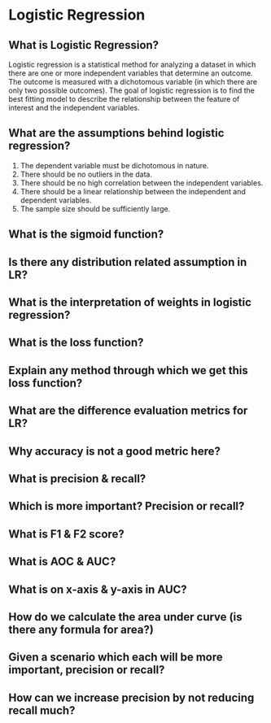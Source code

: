 # Logistic Regression

## What is Logistic Regression?

Logistic regression is a statistical method for analyzing a dataset in which there are one or more independent variables that determine an outcome. The outcome is measured with a dichotomous variable (in which there are only two possible outcomes). The goal of logistic regression is to find the best fitting model to describe the relationship between the feature of interest and the independent variables.

## What are the assumptions behind logistic regression?

1. The dependent variable must be dichotomous in nature.
2. There should be no outliers in the data.
3. There should be no high correlation between the independent variables.
4. There should be a linear relationship between the independent and dependent variables.
5. The sample size should be sufficiently large.

## What is the sigmoid function?

## Is there any distribution related assumption in LR?

## What is the interpretation of weights in logistic regression?

## What is the loss function?

## Explain any method through which we get this loss function?

## What are the difference evaluation metrics for LR?

## Why accuracy is not a good metric here?

## What is precision & recall?

## Which is more important? Precision or recall?

## What is F1 & F2 score?

## What is AOC & AUC?

## What is on x-axis & y-axis in AUC?

## How do we calculate the area under curve (is there any formula for area?)

## Given a scenario which each will be more important, precision or recall?

## How can we increase precision by not reducing recall much?